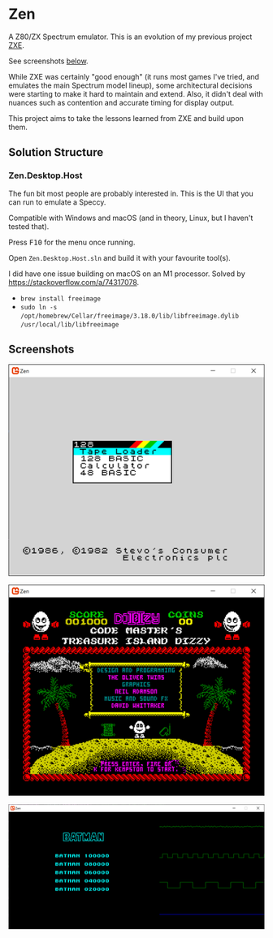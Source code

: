# Zen

A Z80/ZX Spectrum emulator. This is an evolution of my previous project <a href="https://github.com/stevehjohn/ZXE">ZXE</a>.

See screenshots <a href="#Screenshots">below</a>.

While ZXE was certainly "good enough" (it runs most games I've tried, and emulates the main Spectrum model lineup), some architectural
decisions were starting to make it hard to maintain and extend. Also, it didn't deal with nuances such as contention and accurate timing
for display output.

This project aims to take the lessons learned from ZXE and build upon them.

## Solution Structure

### Zen.Desktop.Host

The fun bit most people are probably interested in. This is the UI that you can run to emulate a Speccy.

Compatible with Windows and macOS (and in theory, Linux, but I haven't tested that).

Press <kbd>F10</kbd> for the menu once running.

Open `Zen.Desktop.Host.sln` and build it with your favourite tool(s).

I did have one issue building on macOS on an M1 processor. Solved by https://stackoverflow.com/a/74317078.

- `brew install freeimage`
- `sudo ln -s /opt/homebrew/Cellar/freeimage/3.18.0/lib/libfreeimage.dylib /usr/local/lib/libfreeimage`

<a id="Screenshots" />

## Screenshots

![128 Boot Screen](Images/128-boot.png)

![Treasure Island Dizzy](Images/dizzy.png)

![Batman with Waveform Visualiser](Images/batman-waveform.png)

